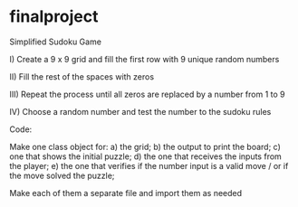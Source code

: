 # finalproject
Simplified Sudoku Game

I) Create a 9 x 9 grid and fill the first row with 9 unique random numbers

II) Fill the rest of the spaces with zeros

III) Repeat the process until all zeros are replaced by a number from 1 to 9

IV) Choose a random number and test the number to the sudoku rules


Code:

Make one class object for: 
a) the grid;
b) the output to print the board;
c) one that shows the initial puzzle;
d) the one that receives the inputs from the player;
e) the one that verifies if the number input is a valid move / or if the move solved the puzzle;

Make each of them a separate file and import them as needed 
